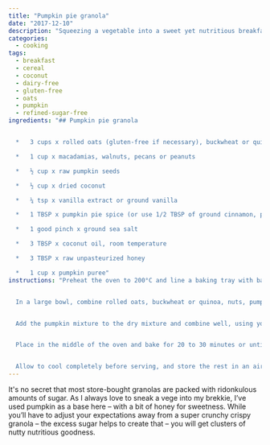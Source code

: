 ```yaml
---
title: "Pumpkin pie granola"
date: "2017-12-10"
description: "Squeezing a vegetable into a sweet yet nutritious breakfast can be as easy as (pumpkin) pie."
categories: 
  - cooking
tags: 
  - breakfast
  - cereal
  - coconut
  - dairy-free
  - gluten-free
  - oats
  - pumpkin
  - refined-sugar-free
ingredients: "## Pumpkin pie granola


  *   3 cups x rolled oats (gluten-free if necessary), buckwheat or quinoa

  *   1 cup x macadamias, walnuts, pecans or peanuts

  *   ½ cup x raw pumpkin seeds

  *   ½ cup x dried coconut

  *   ¼ tsp x vanilla extract or ground vanilla

  *   1 TBSP x pumpkin pie spice (or use 1/2 TBSP of ground cinnamon, plus 1/4 TBSP of both ginger and nutmeg)

  *   1 good pinch x ground sea salt

  *   3 TBSP x coconut oil, room temperature

  *   3 TBSP x raw unpasteurized honey

  *   1 cup x pumpkin puree"
instructions: "Preheat the oven to 200°C and line a baking tray with baking paper.


  In a large bowl, combine rolled oats, buckwheat or quinoa, nuts, pumpkin seeds, coconut, vanilla (if using dry ground), spices and salt. In a separate bowl add coconut oil, honey, vanilla (if using extract) and pumpkin puree. Mash until completely smooth (or use a blender).


  Add the pumpkin mixture to the dry mixture and combine well, using your hands, for about a minute, so all is well-coated and clumpy. Turn out and spread the granola in an even layer on the baking tray.


  Place in the middle of the oven and bake for 20 to 30 minutes or until the granola browns and crisps up, checking every 10 minutes and turning the granola over with a wooden spoon.


  Allow to cool completely before serving, and store the rest in an airtight container. Serve with full-fat yoghurt or your favourite non-dairy alternative."
---
```


It's no secret that most store-bought granolas are packed with ridonkulous amounts of sugar. As I always love to sneak a vege into my brekkie, I’ve used pumpkin as a base here – with a bit of honey for sweetness. While you’ll have to adjust your expectations away from a super crunchy crispy granola – the excess sugar helps to create that – you will get clusters of nutty nutritious goodness.
